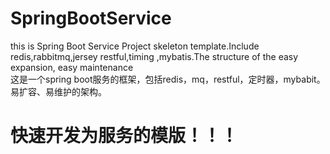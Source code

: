 # SpringBootService
this is Spring Boot Service Project skeleton template.Include redis,rabbitmq,jersey restful,timing ,mybatis.The structure of the easy expansion, easy maintenance </br>
这是一个spring boot服务的框架，包括redis，mq，restful，定时器，mybabit。易扩容、易维护的架构。</br>

# 快速开发为服务的模版！！！
